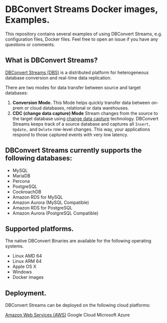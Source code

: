 # DBConvert Streams Docker images, Examples.

This repository contains several examples of using DBConvert Streams, e.g. configuration files, Docker files.
Feel free to open an issue if you have any questions or comments.

## What is DBConvert Streams?
[DBConvert Streams (DBS)](https://stream.dbconvert.com/guide/introduction) is a distributed platform for heterogeneous database conversion and real-time data replication. 

There are two modes for data transfer between source and target databases:
1. **Conversion Mode.** This Mode helps quickly transfer data between on-prem or cloud databases, relational or data warehouses.
2. **CDC (change data capture) Mode** Stream changes from the source to the target database using [change data capture](https://dbconvert.com/blog/change-data-capture-cdc-what-it-is-and-how-it-works/) technology. DBConvert Streams keeps track of a source database and captures all `Insert,` `Update,` and `Delete` row-level changes. This way, your applications respond to those captured events with very low latency.

## DBConvert Streams currently supports the following databases:

- MySQL
- MariaDB
- Percona
- PostgreSQL
- CockroachDB
- Amazon RDS for MySQL
- Amazon Aurora (MySQL Compatible)
- Amazon RDS for PostgreSQL
- Amazon Aurora (PostgreSQL Compatible)


## Supported platforms.
The native DBConvert Binaries are available for the following operating systems.

- Linux AMD 64
- Linux ARM 64
- Apple OS X
- Windows
- Docker images

## Deployment.
DBConvert Streams can be deployed on the following cloud platforms:

[Amazon Web Services (AWS)](https://stream.dbconvert.com/guide/deploy-ec2)
Google Cloud
Microsoft Azure
